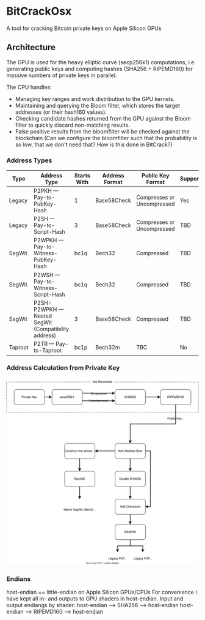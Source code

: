 # BitCrackOsx
A tool for cracking Bitcoin private keys on Apple Silicon GPUs


## Architecture
The GPU is used for the heavy elliptic curve (secp256k1) computations, i.e. generating public keys and computing hashes (SHA256 + RIPEMD160) for massive numbers of private keys in parallel.

The CPU handles:
* Managing key ranges and work distribution to the GPU kernels.
* Maintaining and querying the Bloom filter, which stores the target addresses (or their hash160 values).
* Checking candidate hashes returned from the GPU against the Bloom filter to quickly discard non-matching results.
* False positive results from the bloomfilter will be checked against the blockchain (Can we configure the bloomfilter such that the probability is so low, that we don't need that? How is this done in BitCrack?)

### Address Types
|Type|Address Type|Starts With|Address Format|Public Key Format|Supported|
|----|------------|-----------|--------------|-----------------|---------|
|Legacy|P2PKH — Pay-to-PubKey-Hash|1|Base58Check|Compresses or Uncompressed|Yes|
|Legacy|P2SH — Pay-to-Script-Hash|3|Base58Check|Compresses or Uncompressed|TBD|
|SegWit|P2WPKH — Pay-to-Witness-PubKey-Hash|bc1q|Bech32|Compressed|TBD|
|SegWit|P2WSH — Pay-to-Witness-Script-Hash|bc1q|Bech32|Compressed|TBD|
|SegWit|P2SH-P2WPKH — Nested SegWit (Compatibility address)|3|Base58Check|Compressed|TBD|
|Taproot|P2TR — Pay-to-Taproot|bc1p|Bech32m|TBC|No|

### Address Calculation from Private Key
<img src="https://raw.githubusercontent.com/eztam-/BitCrackOSX/refs/heads/main/img/calc_by_address_types.drawio.svg">





### Endians

host-endian == little-endian on Apple Silicon GPUs/CPUs
For convenience I have kept all in- and outputs to GPU shaders in host-endian.
Input and output endiangs by shader:
host-endian --> SHA256    --> host-endian
host-endian --> RIPEMD160 --> host-endian

